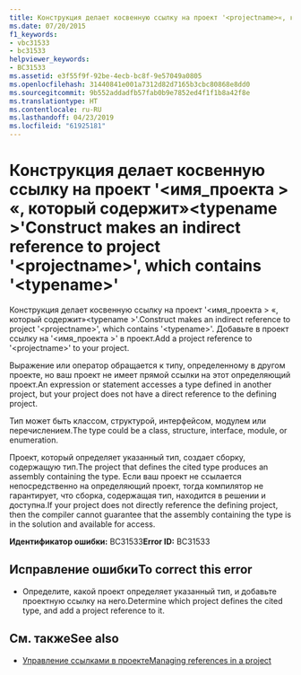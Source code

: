 ```yaml
---
title: Конструкция делает косвенную ссылку на проект '<projectname>«, который содержит»<typename>'
ms.date: 07/20/2015
f1_keywords:
- vbc31533
- bc31533
helpviewer_keywords:
- BC31533
ms.assetid: e3f55f9f-92be-4ecb-bc8f-9e57049a0805
ms.openlocfilehash: 31440841e001a7312d82d7165b3cbc80868e8dd0
ms.sourcegitcommit: 9b552addadfb57fab0b9e7852ed4f1f1b8a42f8e
ms.translationtype: HT
ms.contentlocale: ru-RU
ms.lasthandoff: 04/23/2019
ms.locfileid: "61925181"
---
```

# <a name="construct-makes-an-indirect-reference-to-project-projectname-which-contains-typename"></a><span data-ttu-id="7f972-102">Конструкция делает косвенную ссылку на проект '\<имя_проекта > «, который содержит»\<typename >'</span><span class="sxs-lookup"><span data-stu-id="7f972-102">Construct makes an indirect reference to project '\<projectname>', which contains '\<typename>'</span></span>
<span data-ttu-id="7f972-103">Конструкция делает косвенную ссылку на проект '\<имя_проекта > «, который содержит»\<typename >'.</span><span class="sxs-lookup"><span data-stu-id="7f972-103">Construct makes an indirect reference to project '\<projectname>', which contains '\<typename>'.</span></span> <span data-ttu-id="7f972-104">Добавьте в проект ссылку на '\<имя_проекта >' в проект.</span><span class="sxs-lookup"><span data-stu-id="7f972-104">Add a project reference to '\<projectname>' to your project.</span></span>  
  
 <span data-ttu-id="7f972-105">Выражение или оператор обращается к типу, определенному в другом проекте, но ваш проект не имеет прямой ссылки на этот определяющий проект.</span><span class="sxs-lookup"><span data-stu-id="7f972-105">An expression or statement accesses a type defined in another project, but your project does not have a direct reference to the defining project.</span></span>  
  
 <span data-ttu-id="7f972-106">Тип может быть классом, структурой, интерфейсом, модулем или перечислением.</span><span class="sxs-lookup"><span data-stu-id="7f972-106">The type could be a class, structure, interface, module, or enumeration.</span></span>  
  
 <span data-ttu-id="7f972-107">Проект, который определяет указанный тип, создает сборку, содержащую тип.</span><span class="sxs-lookup"><span data-stu-id="7f972-107">The project that defines the cited type produces an assembly containing the type.</span></span> <span data-ttu-id="7f972-108">Если ваш проект не ссылается непосредственно на определяющий проект, тогда компилятор не гарантирует, что сборка, содержащая тип, находится в решении и доступна.</span><span class="sxs-lookup"><span data-stu-id="7f972-108">If your project does not directly reference the defining project, then the compiler cannot guarantee that the assembly containing the type is in the solution and available for access.</span></span>  
  
 <span data-ttu-id="7f972-109">**Идентификатор ошибки:** BC31533</span><span class="sxs-lookup"><span data-stu-id="7f972-109">**Error ID:** BC31533</span></span>  
  
## <a name="to-correct-this-error"></a><span data-ttu-id="7f972-110">Исправление ошибки</span><span class="sxs-lookup"><span data-stu-id="7f972-110">To correct this error</span></span>  
  
- <span data-ttu-id="7f972-111">Определите, какой проект определяет указанный тип, и добавьте проектную ссылку на него.</span><span class="sxs-lookup"><span data-stu-id="7f972-111">Determine which project defines the cited type, and add a project reference to it.</span></span>  
  
## <a name="see-also"></a><span data-ttu-id="7f972-112">См. также</span><span class="sxs-lookup"><span data-stu-id="7f972-112">See also</span></span>

- [<span data-ttu-id="7f972-113">Управление ссылками в проекте</span><span class="sxs-lookup"><span data-stu-id="7f972-113">Managing references in a project</span></span>](/visualstudio/ide/managing-references-in-a-project)

